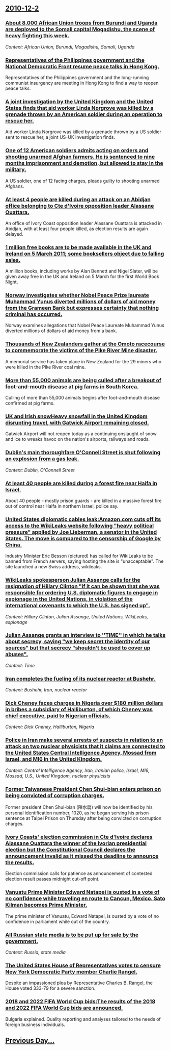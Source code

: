 ## [2010-12-2](/news/2010/12/2/index.md)

### [About 8,000 African Union troops from Burundi and Uganda are deployed to the Somali capital Mogadishu, the scene of heavy fighting this week. ](/news/2010/12/2/about-8-000-african-union-troops-from-burundi-and-uganda-are-deployed-to-the-somali-capital-mogadishu-the-scene-of-heavy-fighting-this-week.md)
_Context: African Union, Burundi, Mogadishu, Somali, Uganda_

### [Representatives of the Philippines government and the National Democratic Front resume peace talks in Hong Kong. ](/news/2010/12/2/representatives-of-the-philippines-government-and-the-national-democratic-front-resume-peace-talks-in-hong-kong.md)
Representatives of the Philippines government and the long-running communist insurgency are meeting in Hong Kong to find a way to reopen peace talks.

### [A joint investigation by the United Kingdom and the United States finds that aid worker Linda Norgrove was killed by a grenade thrown by an American soldier during an operation to rescue her. ](/news/2010/12/2/a-joint-investigation-by-the-united-kingdom-and-the-united-states-finds-that-aid-worker-linda-norgrove-was-killed-by-a-grenade-thrown-by-an.md)
Aid worker Linda Norgrove was killed by a grenade thrown by a US soldier sent to rescue her, a joint US-UK investigation finds.

### [One of 12 American soldiers admits acting on orders and shooting unarmed Afghan farmers. He is sentenced to nine months imprisonment and demotion, but allowed to stay in the military. ](/news/2010/12/2/one-of-12-american-soldiers-admits-acting-on-orders-and-shooting-unarmed-afghan-farmers-he-is-sentenced-to-nine-months-imprisonment-and-dem.md)
A US soldier, one of 12 facing charges, pleads guilty to shooting unarmed Afghans.

### [At least 4 people are killed during an attack on an Abidjan office belonging to Cte d'Ivoire opposition leader Alassane Ouattara. ](/news/2010/12/2/at-least-4-people-are-killed-during-an-attack-on-an-abidjan-office-belonging-to-cote-d-ivoire-opposition-leader-alassane-ouattara.md)
An office of Ivory Coast opposition leader Alassane Ouattara is attacked in Abidjan, with at least four people killed, as election results are again delayed.

### [1 million free books are to be made available in the UK and Ireland on 5 March 2011; some booksellers object due to falling sales. ](/news/2010/12/2/1-million-free-books-are-to-be-made-available-in-the-uk-and-ireland-on-5-march-2011-some-booksellers-object-due-to-falling-sales.md)
A million books, including works by Alan Bennett and Nigel Slater, will be given away free in the UK and Ireland on 5 March for the first World Book Night.

### [Norway investigates whether Nobel Peace Prize laureate Muhammad Yunus diverted millions of dollars of aid money from the Grameen Bank but expresses certainty that nothing criminal has occurred. ](/news/2010/12/2/norway-investigates-whether-nobel-peace-prize-laureate-muhammad-yunus-diverted-millions-of-dollars-of-aid-money-from-the-grameen-bank-but-ex.md)
Norway examines allegations that Nobel Peace Laureate Muhammad Yunus diverted millions of dollars of aid money from a bank.

### [Thousands of New Zealanders gather at the Omoto racecourse to commemorate the victims of the Pike River Mine disaster. ](/news/2010/12/2/thousands-of-new-zealanders-gather-at-the-omoto-racecourse-to-commemorate-the-victims-of-the-pike-river-mine-disaster.md)
A memorial service has taken place in New Zealand for the 29 miners who were killed in the Pike River coal mine.

### [More than 55,000 animals are being culled after a breakout of foot-and-mouth disease at pig farms in South Korea. ](/news/2010/12/2/more-than-55-000-animals-are-being-culled-after-a-breakout-of-foot-and-mouth-disease-at-pig-farms-in-south-korea.md)
Culling of more than 55,000 animals begins after foot-and-mouth disease confirmed at pig farms.

### [UK and Irish snowHeavy snowfall in the United Kingdom disrupting travel, with Gatwick Airport remaining closed. ](/news/2010/12/2/uk-and-irish-snowpheavy-snowfall-in-the-united-kingdom-disrupting-travel-with-gatwick-airport-remaining-closed.md)
Gatwick Airport will not reopen today as a continuing onslaught of snow and ice to wreaks havoc on the nation&#039;s airports, railways and roads.

### [Dublin's main thoroughfare O'Connell Street is shut following an explosion from a gas leak. ](/news/2010/12/2/dublin-s-main-thoroughfare-o-connell-street-is-shut-following-an-explosion-from-a-gas-leak.md)
_Context: Dublin, O'Connell Street_

### [At least 40 people are killed during a forest fire near Haifa in Israel. ](/news/2010/12/2/at-least-40-people-are-killed-during-a-forest-fire-near-haifa-in-israel.md)
About 40 people - mostly prison guards - are killed in a massive forest fire out of control near Haifa in northern Israel, police say.

### [United States diplomatic cables leak:Amazon.com cuts off its access to the WikiLeaks website following "heavy political pressure" applied by Joe Lieberman, a senator in the United States. The move is compared to the censorship of Google by China. ](/news/2010/12/2/united-states-diplomatic-cables-leak-pamazon-com-cuts-off-its-access-to-the-wikileaks-website-following-heavy-political-pressure-applied-b.md)
Industry&#x20;Minister&#x20;Eric&#x20;Besson&#x20;&#x28;pictured&#x29;&#x20;has&#x20;called&#x20;for&#x20;WikiLeaks&#x20;to&#x20;be&#x20;banned&#x20;from&#x20;French&#x20;servers,&#x20;saying&#x20;hosting&#x20;the&#x20;site&#x20;is&#x20;&quot;unacceptable&quot;.&#x20;The&#x20;site&#x20;launched&#x20;a&#x20;new&#x20;Swiss&#x20;address,&#x20;wikileaks.

### [WikiLeaks spokesperson Julian Assange calls for the resignation of Hillary Clinton "if it can be shown that she was responsible for ordering U.S. diplomatic figures to engage in espionage in the United Nations, in violation of the international covenants to which the U.S. has signed up". ](/news/2010/12/2/wikileaks-spokesperson-julian-assange-calls-for-the-resignation-of-hillary-clinton-if-it-can-be-shown-that-she-was-responsible-for-ordering.md)
_Context: Hillary Clinton, Julian Assange, United Nations, WikiLeaks, espionage_

### [Julian Assange grants an interview to ''TIME'' in which he talks about secrecy, saying "we keep secret the identity of our sources" but that secrecy "shouldn't be used to cover up abuses". ](/news/2010/12/2/julian-assange-grants-an-interview-to-time-in-which-he-talks-about-secrecy-saying-we-keep-secret-the-identity-of-our-sources-but-that.md)
_Context: Time_

### [Iran completes the fueling of its nuclear reactor at Bushehr. ](/news/2010/12/2/iran-completes-the-fueling-of-its-nuclear-reactor-at-bushehr.md)
_Context: Bushehr, Iran, nuclear reactor_

### [Dick Cheney faces charges in Nigeria over $180 million dollars in bribes a subsidiary of Halliburton, of which Cheney was chief executive, paid to Nigerian officials. ](/news/2010/12/2/dick-cheney-faces-charges-in-nigeria-over-180-million-dollars-in-bribes-a-subsidiary-of-halliburton-of-which-cheney-was-chief-executive-p.md)
_Context: Dick Cheney, Halliburton, Nigeria_

### [Police in Iran make several arrests of suspects in relation to an attack on two nuclear physicists that it claims are connected to the United States Central Intelligence Agency, Mossad from Israel, and MI6 in the United Kingdom. ](/news/2010/12/2/police-in-iran-make-several-arrests-of-suspects-in-relation-to-an-attack-on-two-nuclear-physicists-that-it-claims-are-connected-to-the-unite.md)
_Context: Central Intelligence Agency, Iran, Iranian police, Israel, MI6, Mossad, U.S., United Kingdom, nuclear physicists_

### [Former Taiwanese President Chen Shui-bian enters prison on being convicted of corruption charges. ](/news/2010/12/2/former-taiwanese-president-chen-shui-bian-enters-prison-on-being-convicted-of-corruption-charges.md)
Former president Chen Shui-bian (陳水扁) will now be identified by his personal identification number, 1020, as he began serving his prison sentence at Taipei Prison on Thursday after being convicted on corruption charges.

### [Ivory Coasts' election commission in Cte d'Ivoire declares Alassane Ouattara the winner of the Ivorian presidential election but the Constitutional Council declares the announcement invalid as it missed the deadline to announce the results. ](/news/2010/12/2/ivory-coasts-election-commission-in-cote-d-ivoire-declares-alassane-ouattara-the-winner-of-the-ivorian-presidential-election-but-the-consti.md)
Election commission calls for patience as announcement of contested election result passes midnight cut-off point.

### [Vanuatu Prime Minister Edward Natapei is ousted in a vote of no confidence while traveling en route to Cancun, Mexico. Sato Kilman becomes Prime Minister. ](/news/2010/12/2/vanuatu-prime-minister-edward-natapei-is-ousted-in-a-vote-of-no-confidence-while-traveling-en-route-to-cancun-mexico-sato-kilman-becomes-p.md)
The prime minister of Vanuatu, Edward Natapei, is ousted by a vote of no confidence in parliament while out of the country.

### [All Russian state media is to be put up for sale by the government. ](/news/2010/12/2/all-russian-state-media-is-to-be-put-up-for-sale-by-the-government.md)
_Context: Russia, state media_

### [The United States House of Representatives votes to censure New York Democratic Party member Charlie Rangel. ](/news/2010/12/2/the-united-states-house-of-representatives-votes-to-censure-new-york-democratic-party-member-charlie-rangel.md)
Despite an impassioned plea by Representative Charles B. Rangel, the House voted 333-79 for a severe sanction.

### [2018 and 2022 FIFA World Cup bids:The results of the 2018 and 2022 FIFA World Cup bids are announced. ](/news/2010/12/2/2018-and-2022-fifa-world-cup-bids-pthe-results-of-the-2018-and-2022-fifa-world-cup-bids-are-announced.md)
Bulgaria explained. Quality reporting and analyses tailored to the needs of foreign business individuals.

## [Previous Day...](/news/2010/12/1/index.md)

